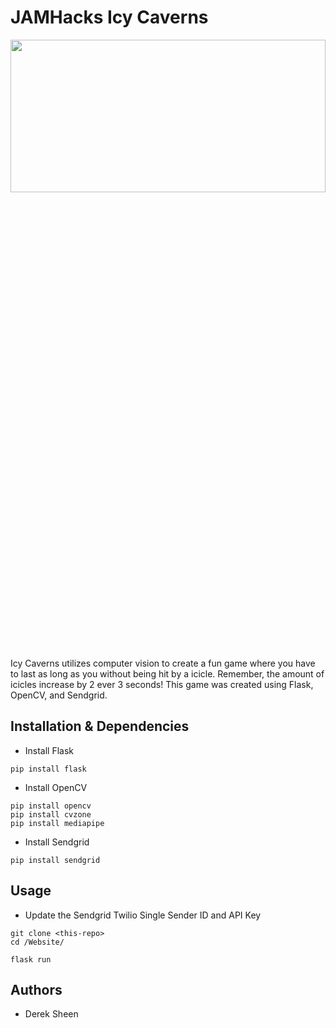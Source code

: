 # JAMHacks Icy Caverns 
<img align="center" src="./Website/Resources/static/images/gameplay.png" width="100%" height="25%">

Icy Caverns utilizes computer vision to create a fun game where you have to last as long as you without being hit by a icicle. Remember, the amount of icicles increase by 2 ever 3 seconds! This game was created using Flask, OpenCV, and Sendgrid. 

## Installation & Dependencies 
- Install Flask
```
pip install flask

```
- Install OpenCV
```
pip install opencv
pip install cvzone 
pip install mediapipe

```
- Install Sendgrid
```
pip install sendgrid
```
## Usage
- Update the Sendgrid Twilio Single Sender ID and API Key
```
git clone <this-repo>
cd /Website/

flask run
```

## Authors
- Derek Sheen